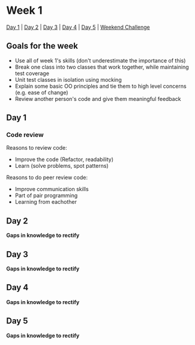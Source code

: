 # Week 1

[Day 1](#day-1) | [Day 2](#day-2) | [Day 3](#day-3) | [Day 4](#day-4) | [Day 5](#day-5) | [Weekend Challenge](#weekend-challenge)

## Goals for the week

- Use all of week 1's skills (don't underestimate the importance of this)
- Break one class into two classes that work together, while maintaining test coverage
- Unit test classes in isolation using mocking
- Explain some basic OO principles and tie them to high level concerns (e.g. ease of change)
- Review another person's code and give them meaningful feedback

## Day 1

### Code review

Reasons to review code:
- Improve the code (Refactor, readability)
- Learn (solve problems, spot patterns)

Reasons to do peer review code:
- Improve communication skills
- Part of pair programming
- Learning from eachother

## Day 2

**Gaps in knowledge to rectify**


## Day 3

**Gaps in knowledge to rectify**

## Day 4

**Gaps in knowledge to rectify**

## Day 5

**Gaps in knowledge to rectify**
